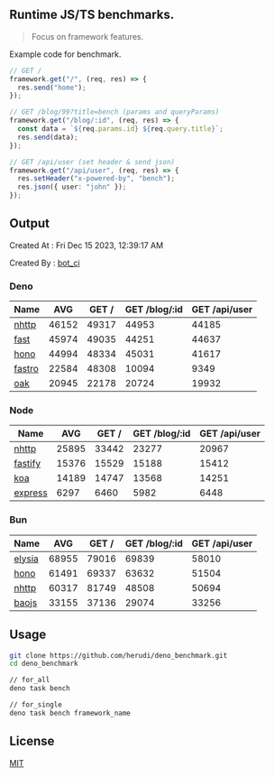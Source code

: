 ## Runtime JS/TS benchmarks.

> Focus on framework features.

Example code for benchmark.
```ts
// GET /
framework.get("/", (req, res) => {
  res.send("home");
});

// GET /blog/99?title=bench (params and queryParams)
framework.get("/blog/:id", (req, res) => {
  const data = `${req.params.id} ${req.query.title}`;
  res.send(data);
});

// GET /api/user (set header & send json)
framework.get("/api/user", (req, res) => {
  res.setHeader("x-powered-by", "bench");
  res.json({ user: "john" });
});
```

## Output
Created At : Fri Dec 15 2023, 12:39:17 AM

Created By : [bot_ci](https://github.com/herudi/deno_benchmarks/commits?author=github-actions%5Bbot%5D)


### Deno
|Name|AVG|GET /|GET /blog/:id|GET /api/user|
|----|----|----|----|----|
|[nhttp](https://github.com/nhttp/nhttp)|46152|49317|44953|44185|
|[fast](https://github.com/danteissaias/fast)|45974|49035|44251|44637|
|[hono](https://github.com/honojs/hono)|44994|48334|45031|41617|
|[fastro](https://github.com/fastrodev/fastro)|22584|48308|10094|9349|
|[oak](https://github.com/oakserver/oak)|20945|22178|20724|19932|
  


### Node
|Name|AVG|GET /|GET /blog/:id|GET /api/user|
|----|----|----|----|----|
|[nhttp](https://github.com/nhttp/nhttp)|25895|33442|23277|20967|
|[fastify](https://github.com/fastify/fastify)|15376|15529|15188|15412|
|[koa](https://github.com/koajs/koa)|14189|14747|13568|14251|
|[express](https://github.com/expressjs/express)|6297|6460|5982|6448|
  


### Bun
|Name|AVG|GET /|GET /blog/:id|GET /api/user|
|----|----|----|----|----|
|[elysia](https://github.com/elysiajs/elysia)|68955|79016|69839|58010|
|[hono](https://github.com/honojs/hono)|61491|69337|63632|51504|
|[nhttp](https://github.com/nhttp/nhttp)|60317|81749|48508|50694|
|[baojs](https://github.com/mattreid1/baojs)|33155|37136|29074|33256|
  



## Usage

```bash
git clone https://github.com/herudi/deno_benchmark.git
cd deno_benchmark

// for_all
deno task bench

// for_single
deno task bench framework_name
```

## License

[MIT](LICENSE)

